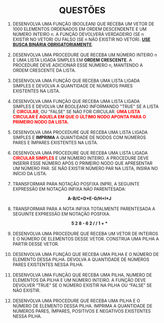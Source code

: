 <h1 align="center"> QUESTÕES </h1>

<ol>
    <li>
        DESENVOLVA UMA FUNÇÃO (BOOLEAN) QUE RECEBA UM VETOR DE 1000 ELEMENTOS ORDENADOS EM ORDEM DESCENDENTE E UM NÚMERO INTEIRO n. A FUNÇÃO DEVOLVERÁ VERDADEIRO (SE n EXISTIR NO VETOR) OU FALSO (SE n NÃO EXISTIR NO VETOR). <strong><u>USE BUSCA BINÁRIA OBRIGATORIAMENTE</u></strong>.
    </li>
    <br/>
    <li>
        DESENVOLVA UMA PROCEDURE QUE RECEBA UM NÚMERO INTEIRO n E UMA LISTA LIGADA SIMPLES EM <strong>ORDEM CRESCENTE</strong>. A PROCEDURE DEVE ADICIONAR ESSE NÚMERO n,  MANTENDO A ORDEM CRESCENTE DA LISTA.
    </li>
    <br/>
    <li>
        DESENVOLVA UMA FUNÇÃO QUE RECEBA UMA LISTA LIGADA SIMPLES E DEVOLVA A QUANTIDADE DE NÚMEROS PARES EXISTENTES NA LISTA.
    </li>
    <br/>
    <li>
        DESENVOLVA UMA FUNÇÃO QUE RECEBA UMA LISTA LIGADA SIMPLES E DEVOLVA UM BOOLEANO INFORMANDO "TRUE" SE A LISTA É 
        <strong><span style="color:red">CIRCULAR</span></strong>, OU "FALSE" SE NÃO FOR CIRCULAR. 
        <strong><span style="color:red">UMA LISTA CIRCULAR É AQUELA EM QUE O ÚLTIMO NODO APONTA PARA O PRIMEIRO NODO DA LISTA.</span></strong>
    </li>
    <br/>
    <li>
        DESENVOLVA UMA PROCEDURE QUE RECEBA UMA LISTA LIGADA SIMPLES E <strong>IMPRIMA</strong> A QUANTIDADE DE NODOS COM NÚMEROS PARES E ÍMPARES EXISTENTES NA LISTA.
    </li>
    <br/>
    <li>
        DESENVOLVA UMA PROCEDURE QUE RECEBA UMA LISTA LIGADA <strong><span style="color:red">CIRCULAR SIMPLES</span></strong> E UM NÚMERO INTEIRO. A PROCEDURE DEVE INSERIR ESSE NÚMERO APÓS O PRIMEIRO NODO QUE APRESENTAR UM NÚMERO PAR. SE NÃO EXISTIR NÚMERO PAR NA LISTA, INSIRA NO INÍCIO DA LISTA.
    </li>
    <br/>
    <li>
        TRANSFORMAR PARA NOTAÇÃO POSFIXA (NPR), A SEGUINTE EXPRESSÃO EM NOTAÇÃO INFIXA NÃO PARENTESADA: 
        <strong><ol align="center">A-B/C+D*E-G/H+I*J</ol></strong>
    </li>
    <br/>
    <li>
        TRANSFORMAR PARA A NOTA INFIXA TOTALMENTE PARENTESADA A SEGUINTE EXPRESSÃO EM NOTAÇÃO POSFIXA. 
        <strong><ol align="center">5 2 8 - 6 2 / / 1 + *</ol></strong>
    </li>
    <br/>
    <li>
        DESENVOLVA UMA PROCEDURE QUE RECEBA UM VETOR DE INTEIROS E O NÚMERO DE ELEMENTOS DESSE VETOR. CONSTRUA UMA PILHA A PARTIR DESSE VETOR.
    </li>
    <br/>
    <li>
        DESENVOLVA UMA FUNÇÃO QUE RECEBA UMA PILHA E O NÚMERO DE ELEMENTO DESSA PILHA. DEVOLVA A QUANTIDADE DE NÚMEROS PARES EXISTENTES NESSA PILHA.
    </li>
    <br/>
    <li>
        DESENVOLVA UMA FUNÇÃO QUE RECEBA UMA PILHA, NUMERO DE ELEMENTOS DA PILHA E UM NÚMERO INTEIRO. A FUNÇÃO DEVE DEVOLVER “TRUE” SE O NÚMERO EXISTIR NA PILHA OU “FALSE” SE NÃO EXISTIR.
    </li>
    <br/>
    <li>
        DESENVOLVA UMA PROCEDURE QUE RECEBA UMA PILHA E O NÚMERO DE ELEMENTO DESSA PILHA. IMPRIMA A QUANTIDADE DE NÚMEROS PARES, ÍMPARES, POSITIVOS E NEGATIVOS EXISTENTES NESSA PILHA.
    </li>
</ol>
